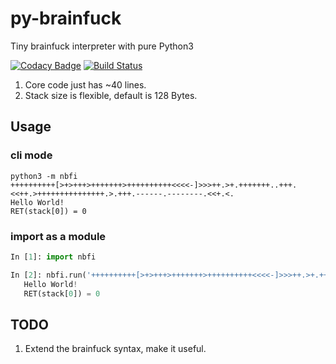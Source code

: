 # py-brainfuck
Tiny brainfuck interpreter with pure Python3

[![Codacy Badge](https://api.codacy.com/project/badge/Grade/ac0d652193ac4b03a30219c64cf50d97)](https://app.codacy.com/app/Bestoa/py-brainfuck?utm_source=github.com&utm_medium=referral&utm_content=Bestoa/py-brainfuck&utm_campaign=Badge_Grade_Dashboard)
[![Build Status](https://travis-ci.org/Bestoa/py-brainfuck.svg?branch=master)](https://travis-ci.org/Bestoa/py-brainfuck)

1. Core code just has ~40 lines.
2. Stack size is flexible, default is 128 Bytes.

## Usage

### cli mode
```shell
python3 -m nbfi
++++++++++[>+>+++>+++++++>++++++++++<<<<-]>>>++.>+.+++++++..+++.<<++.>+++++++++++++++.>.+++.------.--------.<<+.<.
Hello World!
RET(stack[0]) = 0
```
### import as a module
```python
In [1]: import nbfi

In [2]: nbfi.run('++++++++++[>+>+++>+++++++>++++++++++<<<<-]>>>++.>+.+++++++..+++.<<++.>+++++++++++++++.>.+++.------.--------.<<+.<.')
   Hello World!
   RET(stack[0]) = 0
```

## TODO
1. Extend the brainfuck syntax, make it useful.

